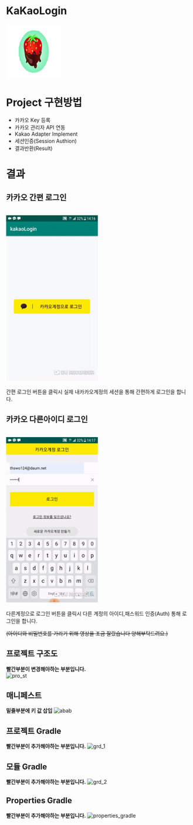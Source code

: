 # KaKaoLogin
<img src="./image/strawberry.png" width="150" height="150"></img>

# Project 구현방법

* 카카오 Key 등록
* 카카오 관리자 API 연동
* Kakao Adapter Implement
* 세션인증(Session Authion)
* 결과반환(Result)

# 결과
## **카카오 간편 로그인**
<br>
<img src="./image/kakaoSimple.gif" width="250" height="450"></img>  
<br>
<br>
간편 로그인 버튼을 클릭시
실제 내카카오계정의 세션을 통해 간편하게 로그인을 합니다.


## **카카오 다른아이디 로그인**
<br>
<img src="./image/kakaoSpec2.gif" width="250" height="450"></img>  
<br>
<br>
다른계정으로 로그인 버튼을 클릭시
다른 계정의 아이디,패스워드 인증(Auth) 통해 로그인을 합니다.

~~(아이디와 비밀번호를 가리기 위해 영상을 조금 잘랐습니다 양해부탁드려요.)~~

## **프로젝트 구조도**
**빨간부분이 변경해야하는 부분입니다.**  
![pro_st](https://user-images.githubusercontent.com/32647144/57578799-e6c07100-74cd-11e9-94b6-63efd1096045.jpg)
## **매니페스트**  
**밑줄부분에 키 값 삽입**
![abab](https://user-images.githubusercontent.com/32647144/57578795-e627da80-74cd-11e9-89f1-d04816fc9970.jpg)
## **프로젝트 Gradle**
**빨간부분이 추가해야하는 부분입니다.**
![grd_1](https://user-images.githubusercontent.com/32647144/57578796-e627da80-74cd-11e9-9696-7a4f9c19b128.jpg)
## **모듈 Gradle**
**빨간부분이 추가해야하는 부분입니다.**
![grd_2](https://user-images.githubusercontent.com/32647144/57578797-e6c07100-74cd-11e9-8b09-82755ad2de49.jpg)
## **Properties Gradle**
**빨간부분이 추가해야하는 부분입니다.**
![properties_gradle](https://user-images.githubusercontent.com/32647144/57578757-2cc90500-74cd-11e9-8e47-548d7be60ed9.png)
